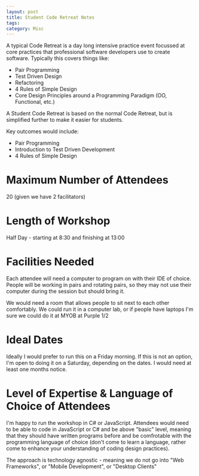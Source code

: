 ```yaml
---
layout: post
title: Student Code Retreat Notes
tags: 
category: Misc
---
```


A typical Code Retreat is a day long intensive practice event focussed at core practices that professional software developers use to create software. Typically this covers things like:

* Pair Programming  
* Test Driven Design  
* Refactoring  
* 4 Rules of Simple Design
* Core Design Principles around a Programming Paradigm (OO, Functional, etc.)  

A Student Code Retreat is based on the normal Code Retreat, but is simplified further to make it easier for students. 

Key outcomes would include:

* Pair Programming
* Introduction to Test Driven Development
* 4 Rules of Simple Design

# Maximum Number of Attendees

20 (given we have 2 facilitators)

# Length of Workshop

Half Day - starting at 8:30 and finishing at 13:00

# Facilities Needed

Each attendee will need a computer to program on with their IDE of choice. People will be working in pairs and rotating pairs, so they may not use their computer during the session but should bring it.

We would need a room that allows people to sit next to each other comfortably. We could run it in a computer lab, or if people have laptops I'm sure we could do it at MYOB at Purple 1/2

# Ideal Dates

Ideally I would prefer to run this on a Friday morning. If this is not an option, I'm open to doing it on a Saturday, depending on the dates. I would need at least one months notice.

# Level of Expertise & Language of Choice of Attendees

I'm happy to run the workshop in C# or JavaScript. Attendees would need to be able to code in JavaScript or C# and be above "basic" level, meaning that they should have written programs before and be comfrotable with the programming language of choice (don't come to learn a language, rather come to enhance your understanding of coding design practices).

The approach is technology agnostic - meaning we do not go into "Web Frameworks", or "Mobile Development", or "Desktop Clients"
